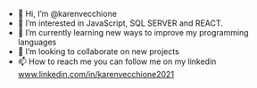 - 👋 Hi, I’m @karenvecchione
- 👀 I’m interested in JavaScript, SQL SERVER and REACT.
- 🌱 I’m currently learning new ways to improve my programming languages
- 💞️ I’m looking to collaborate on new projects
- 📫 How to reach me you can follow me on my linkedin
      www.linkedin.com/in/karenvecchione2021

<!---
karenvecchione/karenvecchione is a ✨ special ✨ repository because its `README.md` (this file) appears on your GitHub profile.
You can click the Preview link to take a look at your changes.
--->
